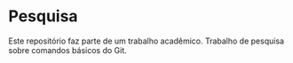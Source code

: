# Pesquisa

Este repositório faz parte de um trabalho acadêmico.
Trabalho de pesquisa sobre comandos básicos do Git.
